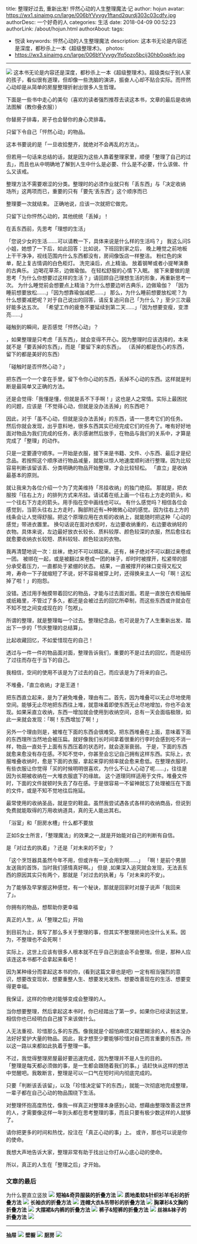 title: 整理好过去, 重新出发! 怦然心动的人生整理魔法·记
author: hojun
avatar: https://wx1.sinaimg.cn/large/006bYVyvgy1ftand2qurdj303c03cdfv.jpg
authorDesc: 一个好奇的人
categories: 生活
date: 2018-04-09 00:52:23
authorLink: /about/hojun.html
authorAbout:
tags:
 - 悦读
keywords: 怦然心动的人生整理魔法
description: 这本书无论是内容还是深度，都秒杀上一本《超级整理术》。
photos:
 - https://wx3.sinaimg.cn/large/006bYVyvgy1fq5pzo5bcij30hb0opkfr.jpg
---
![](https://wx3.sinaimg.cn/large/006bYVyvgy1fq5pzo5bcij30hb0opkfr.jpg)
这本书无论是内容还是深度，都秒杀上一本《超级整理术》。超级类似于别人家的孩子，看似很有道理，但却像一些洗脑的演讲，振奋人心却不贴合实际。而怦然心动却是从简单的房屋整理折射出很多人生哲理。

下面是一些书中走心的美句（喜欢的读者强烈推荐去读这本书，文章的最后是收纳法图解（教你叠衣服））

你替房子排毒，房子也会替你的身心灵排毒。

只留下令自己「怦然心动」的物品。

这本书要说的是「一旦收拾整齐，就绝对不会再乱的方法」。

但若用一句话来总结的话，就是因为这些人靠着整理家里，顺便「整理了自己的过去」，而且也从中明确地了解到人生中什么是必要、什么是不必要，什么该做、什么又该戒。

整理方法不需要艰涩的分类。整理时的必须作业就只有「丢东西」与「决定收纳 场所」这两项而已，重要的只有「要先‘丢东西’」这个顺序而已

整理要一次就结束。 正确地说，应该一次就把它做完。 

只留下让你怦然心动的，其他统统「丢掉」！

在丢东西前，先思考「理想的生活」

「您说少女的生活.......可以请教一下，具体来说是什么样的生活吗？」 我这么问S小姐，她想了一下后，如此回答：比如说，下班回到家之后，
晚上睡觉之前地板上干干净净，视线范围内什么东西都没有，房间像饭店一样整洁。
粉红色的床单，配上复古情调的白色柜灯。
洗完澡后，点上精油。
放着钢琴或者小提琴演奏的古典乐。
边喝花草茶，边做瑜伽。
在轻松舒服的心情下入眠。
接下来要做的是思考「为什么你想要过这样的生活？」请回顾自己理想生活的形象，再重新思考一次。 为什么睡觉前会想要点上精油？为什么想要边听古典乐，边做瑜伽？ 「因为睡前想要放松......」「因为想靠瑜伽减肥......」 那么，为什么睡前想要放松呢？为什么想要减肥呢？对于自己说出的回答，请反复追问自己「为什么？」至少三次最好能多达五次。 「希望工作的疲惫不要延续到第二天......」「因为想要变瘦，变漂亮......」 

碰触到的瞬间，是否感觉「怦然心动」？

，如果整理是只考虑「丢东西」，就会变得不开心。因为整理时应该选择的，本来就不是「要丢掉的东西」，而是「要留下来的东西」。
（丢掉的都是伤心的东西，留下的都是美好的东西）

「碰触时是否怦然心动？」

把东西一个一个拿在手里，留下令你心动的东西，丢掉不心动的东西。这样就是判断是最简单又正确的方法。

还是会觉得:「我懂是懂，但就是丢不下手啊！」这也是人之常情。实际上最困扰的问题，应该是「不觉得心动，但就是没办法丢掉」的东西吧？

因此，对于「虽不心动，但就是没办法丢掉」的东西，请一一思考它们的任务。 然后你就会发现，出乎意料地，很多东西其实已经完成它们的任务了。唯有好好地面对物品为我们完成的任务，表示感谢然后放手，在物品与我们的关系中，才算是完成了「整理」的动作。 

只是一定要遵守顺序。一开始是衣服，接下来是书籍、文件、小东西、最后才是纪念品。若按照这个顺序进行物品减量，就能以惊人地速度顺利进行整理。因为比较容易判断该留该丢、分类明确的物品开始整理，才会比较轻松。 
「直立」是收纳最基本的原则。

就让我来为各位介绍一个为了完美维持「吊挂收纳」的独门绝招。 那就是，把衣服按「往右上方」的排列方式来吊挂。请试着在纸上画一个往右上方走的箭头，和一个往右下方走的箭头。用手指在空中画线也可以。 有什么感觉吗？相信各位会感觉到，当箭头往右上方走时，胸部附近有~种微微心动的感觉。因为往右上方的线条会让人觉得舒服。把这个原理应用在衣柜的收纳上，就能随时把这种「心动的感觉」带进衣置里。 换句话说在面对衣柜时，左边要收纳重的，右边要收纳轻的衣物。具体来说，左边最好放衣长较长、质料较厚、颜色较深的衣服，然后愈往右就愈要收纳衣长较短、质料较轻、颜色较淡的衣物。 

我再清楚地说一次：丝袜，绝对不可以绑起来。还有，袜子绝对不可以翻过来卷成一团。 被绑在一起，或是被翻过来卷成一团的袜子，却时时被撑开，松紧带的部分承受着压力，一直都处于紧绷的状态。
结果，一直被撑开的袜口变得又松又垮，寿命一下子就缩短了不说，好不容易被穿上时，还得换来主人一句「啊！这松掉了啦！」的抱怨。 

没错。透过用手触摸带着回忆的物品，才能与过去面对面。若是一直放在衣柜抽屉或纸箱里，不管过了多久，都还是会被过去的回忆所牵制，而这些东西或许就会在不知不觉之间变成现在的「包袱」。

所谓的整理，就是整理每一个过去。整理纪念品，也可说是为了人生重新出发、踏出下一步的「节庆整理的总结算」。 

比起收藏回忆，不如爱惜现在的自己！  

透过与一件一件的物品面对面，整理告诉我们，重要的不是过去的回忆，而是经历了过往而存在于当下的自己。

我相信，空间的使用不该是为了过去的自己，而应该是为了将来的自己。 

不堆叠，「直立收纳」才是王道！ 

把东西直立起来，是为了避免堆叠，理由有二。首先，因为堆叠可以无止尽地使用空间。能够无止尽地把东西往上堆，就意味着即使东西无止尽地增加，你也不会发现。如果采直立收纳，东西一增加就会使用到收纳空间，总有一天会面临极限，如此一来就会发现：「啊！东西增加了啊！」

另外一个理由则是，被堆在下面的东西会很难受。把东西堆叠在上面，意味着下面的东西理所当然地会被压扁。就好像我们长时间拿着很重的行李时会感到吃不消一样，物品一直处于上面有东西压着的状态时，就会逐渐衰弱。 于是，下面的东西就愈来愈没有存在感。不知不觉中，你甚至会忘记自己拥有这样东西。实际上，衣服堆叠收纳时，愈是下面的衣服，拿起来穿的频率就会愈来愈低。在整理衣服时，有些衣服让你觉得「买的时候明明很喜欢，为什么不让人心动了呢……」，往往是因为长期被收纳在一大堆衣服底下的缘故。 这个道理同样适用于文件。堆叠文件时，下面的文件就顿时失去了存在感。于是很容易一不留神就忘了处理被压在下面的文件，或是不知不觉地往后拖延。 

最常使用的收纳圣品，就是空的鞋盒。虽然我尝试遇各式各样的收纳商品，但说到免费就能取得的万用收纳道具，真的无人能出其右。

「浴室」和「厨房水槽」什么都不要放  

正如S女士所言，「整理魔法」的效果之一,就是开始能对自己的判断有自信。

是「对过去的执着」？还是「对未来的不安」？

「这个烹饪器具虽然今年不用，但或许有一天会用到啊......」 「啊！是前个男朋友送我的首饰，当时我们感情真好啊。」  但是  ,如果深入追究就会发现，无法丢东西的原因其实只有两个，那就是「对过去的执著」与「对未来的不安」。

为了能够及早掌握这种感觉，有一个秘诀，那就是回家时对屋子说声「我回来了」。

你拥有的物品，想帮助你更幸福

真正的人生，从「整理之后」开始  

到目前为止，我写了那么多关于整理的事，但其实不整理房间也没什么关系。因为，不整理也不会死啊！ 

实际上，这世上应该有很多人根本就不在乎自己到底会不会整理。但是，那种人应该连这本书都不会拿起来看吧！

因为某种缘分而拿起这本书的你，(看到这篇文章也是吧)
一定有相当强烈的意识，想要改变现状、想要重整人生、想要发光发热、想要改善现在的生活、想要变得更幸福。

我保证，这样的你绝对能够变成会整理的人。

当你想要整理，然后拿起这本书时，你已经踏出了第一步。如果你已经读到这里，相信你也已经明白自己接下来该做什么。

人无法重视、珍惜那么多的东西。像我就是个超怕麻烦又糊里糊涂的人，根本没办法好好爱护大量的物品。因此，我才想至少要能够珍惜对自己而言重要的东西，所以这一路以来都如此执着于整理一事。

不过，我觉得整理房屋最好要迅速完成，因为整理并不是人生的目的。   
「整理是每天都必须做的事，是一生都会跟随着我们的事。」请赶快从这样的想法中觉醒吧。我敢断言，整理是可以一口气在短时间内彻底完成的。

只要「判断该丢该留」，以及「珍惜决定留下的东西」，就能一次彻底地完成整理，一辈子都在自己心动的物品围绕下生活。

对整理怀抱高度热忱，像我一样真正对整理本身感到心动，想藉由整理改善这世界的人，才需要像这样一年到头都在思考整理的事，而且只要有极少数这样的人就够了。

请你把更多的时间和热忱，投注在「真正心动的事」上。 
或许，那也可以说是你的使命。

我想大声地告诉大家，整理非常有助于找出让你打从心底心动的使命。

所以，真正的人生在「整理之后」才开始。 

### **文章的最后**
为什么要直立竖放
![](https://wx3.sinaimg.cn/large/006bYVyvgy1fq5ptjpju2j30cj0asgmf.jpg)
**短袖&奇异服装的折叠方法**
![](https://wx3.sinaimg.cn/large/006bYVyvgy1fq5ptz6n5cj30dw0a3wf4.jpg)
**质地柔软&针织衫羊毛衫的折叠方法**
![](https://wx2.sinaimg.cn/large/006bYVyvgy1fq5pterm17j30dw0e3aex.jpg)
**长袖衣的折叠方法**
![](https://wx2.sinaimg.cn/large/006bYVyvgy1fq5ppk84l5j30c30gomxr.jpg)
**连帽大衣&吊带衫的折叠方法**
![](https://wx2.sinaimg.cn/large/006bYVyvgy1fq5pp00fi3j30jk0skjsn.jpg)
**胸罩衫&文胸的折叠方法**
![](https://wx4.sinaimg.cn/large/006bYVyvgy1fq5ppa300jj30go0my3ze.jpg)
**大摆裙&内裤的折叠方法**
![](https://wx4.sinaimg.cn/large/006bYVyvgy1fq5ppf2295j30dw08ymxj.jpg)
**裤子&短裤的折叠方法**
![](https://wx2.sinaimg.cn/large/006bYVyvgy1fq5q03flk1j30du0f1gpp.jpg)
**丝袜&袜子的折叠方法**
![](https://wx2.sinaimg.cn/large/006bYVyvgy1fq5pp4w51bj30dw0j9ju3.jpg)

----------

**抽屉**
![](https://wx4.sinaimg.cn/large/006bYVyvgy1fq5ptovk8ij30bh0eqgm9.jpg)
**壁橱**
![](https://wx3.sinaimg.cn/large/006bYVyvgy1fq5ptu119oj30go0myq4b.jpg)
**厨房**
![](https://wx2.sinaimg.cn/large/006bYVyvgy1fq5pzile1ij30c80gu77g.jpg)

